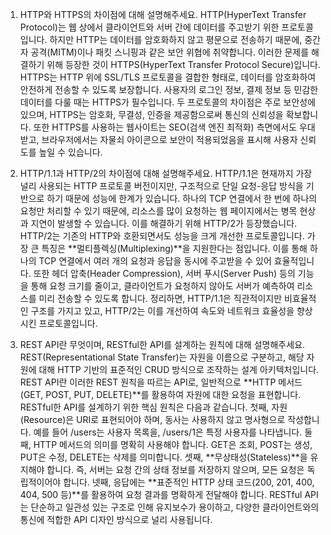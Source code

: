 1. HTTP와 HTTPS의 차이점에 대해 설명해주세요.
   HTTP(HyperText Transfer Protocol)는 웹 상에서 클라이언트와 서버 간에 데이터를 주고받기 위한 프로토콜입니다. 하지만 HTTP는 데이터를 암호화하지 않고 평문으로 전송하기 때문에, 중간자 공격(MITM)이나 패킷 스니핑과 같은 보안 위협에 취약합니다.
   이러한 문제를 해결하기 위해 등장한 것이 HTTPS(HyperText Transfer Protocol Secure)입니다. HTTPS는 HTTP 위에 SSL/TLS 프로토콜을 결합한 형태로, 데이터를 암호화하여 안전하게 전송할 수 있도록 보장합니다. 사용자의 로그인 정보, 결제 정보 등 민감한 데이터를 다룰 때는 HTTPS가 필수입니다.
   두 프로토콜의 차이점은 주로 보안성에 있으며, HTTPS는 암호화, 무결성, 인증을 제공함으로써 통신의 신뢰성을 확보합니다. 또한 HTTPS를 사용하는 웹사이트는 SEO(검색 엔진 최적화) 측면에서도 우대받고, 브라우저에서는 자물쇠 아이콘으로 보안이 적용되었음을 표시해 사용자 신뢰도를 높일 수 있습니다.
2. HTTP/1.1과 HTTP/2의 차이점에 대해 설명해주세요.
   HTTP/1.1은 현재까지 가장 널리 사용되는 HTTP 프로토콜 버전이지만, 구조적으로 단일 요청-응답 방식을 기반으로 하기 때문에 성능에 한계가 있습니다. 하나의 TCP 연결에서 한 번에 하나의 요청만 처리할 수 있기 때문에, 리소스를 많이 요청하는 웹 페이지에서는 병목 현상과 지연이 발생할 수 있습니다. 이를 해결하기 위해 HTTP/2가 등장했습니다.
   HTTP/2는 기존의 HTTP와 호환되면서도 성능을 크게 개선한 프로토콜입니다. 가장 큰 특징은 **멀티플렉싱(Multiplexing)**을 지원한다는 점입니다. 이를 통해 하나의 TCP 연결에서 여러 개의 요청과 응답을 동시에 주고받을 수 있어 효율적입니다. 또한 헤더 압축(Header Compression), 서버 푸시(Server Push) 등의 기능을 통해 요청 크기를 줄이고, 클라이언트가 요청하지 않아도 서버가 예측하여 리소스를 미리 전송할 수 있도록 합니다.
   정리하면, HTTP/1.1은 직관적이지만 비효율적인 구조를 가지고 있고, HTTP/2는 이를 개선하여 속도와 네트워크 효율성을 향상시킨 프로토콜입니다.

3. REST API란 무엇이며, RESTful한 API를 설계하는 원칙에 대해 설명해주세요.
   REST(Representational State Transfer)는 자원을 이름으로 구분하고, 해당 자원에 대해 HTTP 기반의 표준적인 CRUD 방식으로 조작하는 설계 아키텍처입니다. REST API란 이러한 REST 원칙을 따르는 API로, 일반적으로 **HTTP 메서드(GET, POST, PUT, DELETE)**를 활용하여 자원에 대한 요청을 표현합니다.
   RESTful한 API를 설계하기 위한 핵심 원칙은 다음과 같습니다.
   첫째, 자원(Resource)은 URI로 표현되어야 하며, 동사는 사용하지 않고 명사형으로 작성합니다. 예를 들어 /users는 사용자 목록을, /users/1은 특정 사용자를 나타냅니다.
   둘째, HTTP 메서드의 의미를 명확히 사용해야 합니다. GET은 조회, POST는 생성, PUT은 수정, DELETE는 삭제를 의미합니다.
   셋째, **무상태성(Stateless)**을 유지해야 합니다. 즉, 서버는 요청 간의 상태 정보를 저장하지 않으며, 모든 요청은 독립적이어야 합니다.
   넷째, 응답에는 **표준적인 HTTP 상태 코드(200, 201, 400, 404, 500 등)**를 활용하여 요청 결과를 명확하게 전달해야 합니다.
   RESTful API는 단순하고 일관성 있는 구조로 인해 유지보수가 용이하고, 다양한 클라이언트와의 통신에 적합한 API 디자인 방식으로 널리 사용됩니다.
